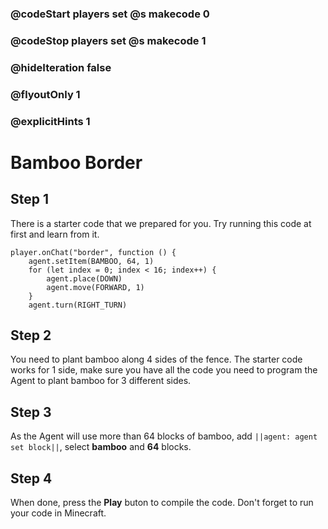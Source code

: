 ### @codeStart players set @s makecode 0
### @codeStop players set @s makecode 1

### @hideIteration false 
### @flyoutOnly 1
### @explicitHints 1


# Bamboo Border

## Step 1
There is a starter code that we prepared for you. Try running this code at first and learn from it. 

```template
player.onChat("border", function () {
    agent.setItem(BAMBOO, 64, 1)
    for (let index = 0; index < 16; index++) {
        agent.place(DOWN)
        agent.move(FORWARD, 1)
    }
    agent.turn(RIGHT_TURN)
```
## Step 2
You need to plant bamboo along 4 sides of the fence. The starter code works for 1 side, make sure you have all the code you need to program the Agent to plant bamboo for 3 different sides. 

## Step 3
As the Agent will use more than 64 blocks of bamboo, add ``||agent: agent set block||``, select **bamboo** and **64** blocks.

## Step 4 
When done, press the **Play** buton to compile the code. Don't forget to run your code in Minecraft. 


